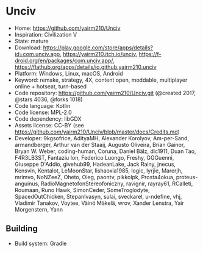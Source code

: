# Unciv

- Home: https://github.com/yairm210/Unciv
- Inspiration: Civilization V
- State: mature
- Download: https://play.google.com/store/apps/details?id=com.unciv.app, https://yairm210.itch.io/unciv, https://f-droid.org/en/packages/com.unciv.app/, https://flathub.org/apps/details/io.github.yairm210.unciv
- Platform: Windows, Linux, macOS, Android
- Keyword: remake, strategy, 4X, content open, moddable, multiplayer online + hotseat, turn-based
- Code repository: https://github.com/yairm210/Unciv.git (@created 2017, @stars 4036, @forks 1018)
- Code language: Kotlin
- Code license: MPL-2.0
- Code dependency: libGDX
- Assets license: CC-BY (see https://github.com/yairm210/Unciv/blob/master/docs/Credits.md)
- Developer: 9kgsofrice, AdityaMH, Alexander Korolyov, Am-per-Sand, armandberger, Arthur van der Staaij, Augusto Oliveira, Brian Gainor, Bryan W. Weber, coding-human, Coruna, Daniel Bälz, dic1911, Duan Tao, F4R3LB3ST, Fantaziu Ion, Federico Luongo, Freshy, GGGuenni, Giuseppe D'Addio, givehub99, HadeanLake, Jack Rainy, jnecus, Kensvin, Kentalot, LeMoonStar, lishaoxia1985, logic, lyrjie, Marerjh, mrimvo, NoNZeeZ, Oheto, Oleg, paontv, pikkolpk, Prosta4okua, proteus-anguinus, RadioMagnetofonStereofoniczny, ravignir, rayray61, RCalleti, Roumaan, Runo Hawk, SimonCeder, SomeTroglodyte, SpacedOutChicken, StepanIvasyn, sulai, sveckarel, u-ndefine, vhj, Vladimir Tanakov, Voytee, Väinö Mäkelä, wrov, Xander Lenstra, Yair Morgenstern, Yann

## Building

- Build system: Gradle
